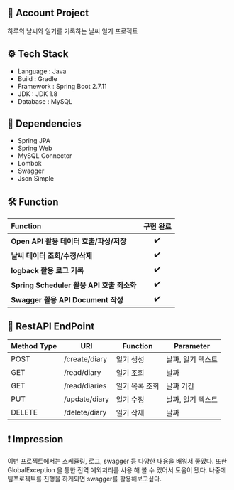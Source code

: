 ## 📍 Account Project
하루의 날씨와 일기를 기록하는 날씨 일기 프로젝트

## ⚙ Tech Stack
- Language : Java
- Build : Gradle 
- Framework : Spring Boot 2.7.11
- JDK : JDK 1.8
- Database : MySQL

## 🔌 Dependencies
- Spring JPA
- Spring Web
- MySQL Connector
- Lombok
- Swagger
- Json Simple

## 🛠 Function
**Function**                 | **구현 완료** | 
:--------------------------  | :----------------: |  
**Open API 활용 데이터 호출/파싱/저장**   | :heavy_check_mark: | 
**날씨 데이터 조회/수정/삭제**            | :heavy_check_mark: |
**logback 활용 로그 기록**                | :heavy_check_mark: |
**Spring Scheduler 활용 API 호출 최소화** | :heavy_check_mark: | 
**Swagger 활용 API Document 작성**        | :heavy_check_mark: | 

## 🔻 RestAPI EndPoint
| **Method Type** | **URI** | **Function** | **Parameter** |
| ------ | ------------- | -------------- |---------------- | 
| POST   | /create/diary | 일기 생성      | 날짜, 일기 텍스트 |
| GET    | /read/diary   | 일기 조회      | 날짜             |
| GET    | /read/diaries | 일기 목록 조회 | 날짜 기간         |
| PUT    | /update/diary | 일기 수정      | 날짜, 일기 텍스트 | 
| DELETE | /delete/diary | 일기 삭제      | 날짜             |

## ❗ Impression
이번 프로젝트에서는 스케쥴링, 로그, swagger 등 다양한 내용을 배워서 좋았다. 또한 GlobalException 을 통한 전역 예외처리를 사용 해 볼 수 있어서 도움이 됐다. 나중에 팀프로젝트를 진행을 하게되면 swagger를 활용해보고싶다.
